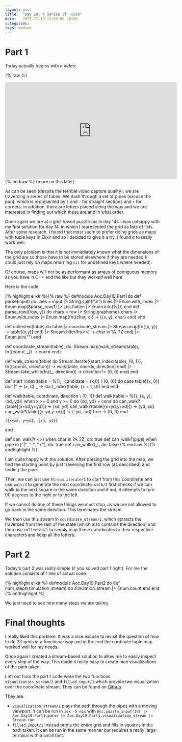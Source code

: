 ```yaml
---
layout: post
title:  "Day 19: A Series of Tubes"
date:   2017-12-19 12:00:00 +0100
categories:
tags: medium
---
```

# Part 1
Today actually begins with a video:

{% raw %}
<iframe width="560" height="315" src="https://www.youtube.com/embed/QdCBdRxXbDk" frameborder="0" gesture="media" allow="encrypted-media" allowfullscreen></iframe>
{% endraw %}
(more on this later)

As can be seen (despite the terrible video capture quality), we are traversing a
series of tubes. We dash through a set of pipes (excuse the pun), which is
represented by `|` and `-` for straight sections and `+` for corners. In
addition, there are letters placed along the way and we are interested in
finding out which these are and in what order.

Once again we are at a grid-based puzzle (as in day 14). I was unhappy with my
first solution for day 14, in which I represented the grid as lists of lists.
After some research, I found that most seem to prefer doing grids as maps with
tuple keys in Elixir and so I decided to give it a try. I found it to really
work well.

The only problem is that it is not immediately known what the dimensions of the
grid are so those have to be stored elsewhere if they are needed (I could just
rely on maps returning `nil` for undefined keys where needed).

Of course, maps will not be as performant as arrays of contiguous memory as you
have in C++ and the like but they worked well here.

Here is the code:

{% highlight elixir %}{% raw %}
defmodule Aoc.Day19.Part1 do
  def parse(input) do
    lines = input |> String.split("\n")
    lines |> Enum.with_index |> Enum.map(&parse_row/1) |> List.flatten |> Enum.into(%{})
  end
  def parse_row({row, y}) do
    chars = row |> String.graphemes
    chars |> Enum.with_index |> Enum.map(fn({char, x}) -> {{x, y}, char} end)
  end

  def collected(table) do
    table
    |> coordinate_stream
    |> Stream.map(fn({x, y}) -> table[{x,y}] end)
    |> Stream.filter(fn(<<char>>) -> char in ?A..?Z end)
    |> Enum.join("")
  end

  def coordinate_stream(table), do: Stream.map(walk_stream(table), fn({coord, _}) -> coord end)

  def walk_stream(table) do
    Stream.iterate({start_index(table), {0, 1}}, fn({coords, direction}) ->
      walk(table, coords, direction)
    end)
    |> Stream.take_while(fn({_, direction}) -> direction != {0, 0} end)
  end

  def start_index(table = %{}, _candidate = {x,0} \\ {0, 0}) do
    case table[{x, 0}] do
      "|" -> {x, 0}
      _ -> start_index(table, {x + 1, 0})
    end
  end

  def walk(table, coordinate, direction \\ {0, 1})
  def walk(table = %{}, {x, y}, {xd, yd}) when x >= 0 and y >= 0 do
    {xd, yd} = cond do
      can_walk?(table[{x+xd,y+yd}]) -> {xd, yd}
      can_walk?(table[{x+yd,y+xd}]) -> {yd, xd}
      can_walk?(table[{x-yd,y-xd}]) -> {-yd, -xd}
      true -> {0, 0}
    end

    {{x+xd, y+yd}, {xd, yd}}
  end

  def can_walk?( <<char>>) when char in ?A..?Z, do: true
  def can_walk?(pipe) when pipe in ["|", "-", "+"], do: true
  def can_walk?(_), do: false
{% endraw %}{% endhighlight %}

I am quite happy with the solution. After parsing the grid into the map, we find
the starting point by just traversing the first row (as described) and finding
the pipe.

Then, we can just use `Stream.iterate/1` to start from this coordinate and use
`walk/3` to generate the next coordinate. `walk/3` first checks if we can
walk to the next square in the same direction and if not, it attempts to turn 90
degrees to the right or to the left.

If we cannot do any of these things we must stop, as we are not allowed to go
back in the same direction. This terminates the stream.

We then use this stream in `coordinate_stream/1`, which extracts the traversed
from the rest of the state (which also contains the direction) and then use
`collected/1` to simply map these coordinates to their respective characters and
keep all the letters.

# Part 2
Today's part 2 was really simple (if you solved part 1 right). For me the solution
consists of 1 line of actual code:

{% highlight elixir %}
defmodule Aoc.Day19.Part2 do
  def num_steps(simulation_stream) do
    simulation_stream |> Enum.count
  end
end
{% endhighlight %}

We just need to see how many steps we are taking.

# Final thoughts
I really liked this problem. It was a nice excuse to revisit the question of how
to do 2D grids in a functional way and in the end the cordinate tuple map worked
well for my needs.

Once again I created a stream-based solution to allow me to easily inspect every
step of the way. This made it really easy to create nice visualizations of the
path taken.

Left out from the part 1 code were the two functions `visualization_stream/2`
and `filled_input/1` which provide two visualization over the coordinate stream.
They can be found on [Github](https://raw.githubusercontent.com/johanlindblad/aoc-2017/master/lib/aoc/day19/part1.ex)

They are:
* `visualization_stream/1` plays the path through the pipes with a moving
viewport. It can be run in `iex -S mix` with `Aoc.puzzle_input(19) |>
Aoc.Day19.Part1.parse |> Aoc.Day19.Part1.visualization_stream |> Stream.run`
* `filled_input/1` instead prints the entire grid and fills in squares in the
path taken. It can be run in the same manner but requires a really large
terminal with a small font.
